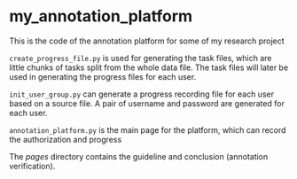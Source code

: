 # my_annotation_platform
This is the code of the annotation platform for some of my research project


`create_progress_file.py` is used for generating the task files, which are little chunks of tasks split from the whole data file. The task files will later be used in generating the progress files for each user.


`init_user_group.py` can generate a progress recording file for each user based on a source file. A pair of username and password are generated for each user.


`annotation_platform.py` is the main page for the platform, which can record the authorization and progress


The *pages* directory contains the guideline and conclusion (annotation verification).


